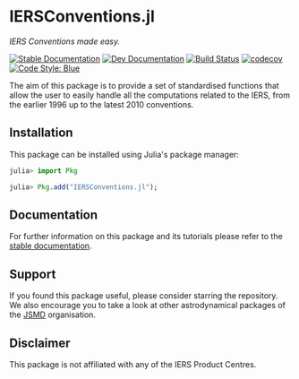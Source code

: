 
# IERSConventions.jl

_IERS Conventions made easy._

[![Stable Documentation](https://img.shields.io/badge/docs-stable-blue.svg)](https://juliaspacemissiondesign.github.io/IERSConventions.jl/stable/) 
[![Dev Documentation](https://img.shields.io/badge/docs-dev-blue.svg)](https://juliaspacemissiondesign.github.io/IERSConventions.jl/dev/) 
[![Build Status](https://github.com/JuliaSpaceMissionDesign/IERSConventions.jl/actions/workflows/ci.yml/badge.svg?branch=main)](https://github.com/JuliaSpaceMissionDesign/IERSConventions.jl/actions/workflows/ci.yml)
[![codecov](https://codecov.io/gh/JuliaSpaceMissionDesign/IERSConventions.jl/branch/main/graph/badge.svg?token=7fj9BjJhKF)](https://codecov.io/gh/JuliaSpaceMissionDesign/IERSConventions.jl)
[![Code Style: Blue](https://img.shields.io/badge/code%20style-blue-4495d1.svg)](https://github.com/invenia/BlueStyle)

The aim of this package is to provide a set of standardised functions that allow the user to easily handle all the computations related to the IERS, from the earlier 1996 up to the latest 2010 conventions.


## Installation 

This package can be installed using Julia's package manager: 
```julia
julia> import Pkg

julia> Pkg.add("IERSConventions.jl");
```

## Documentation 
For further information on this package and its tutorials please refer to the 
[stable documentation](https://juliaspacemissiondesign.github.io/IERSConventions.jl/stable/).

## Support
If you found this package useful, please consider starring the repository. We also encourage you to take a look at other astrodynamical packages of the [JSMD](https://github.com/JuliaSpaceMissionDesign/) organisation.

## Disclaimer 
This package is not affiliated with any of the IERS Product Centres.

